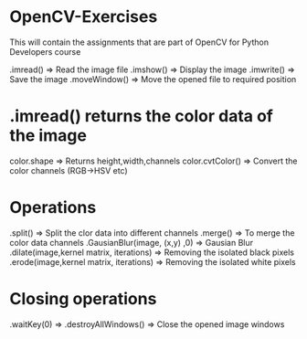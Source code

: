 # OpenCV-Exercises
This will contain the assignments that are part of OpenCV for Python Developers course

.imread() => Read the image file
.imshow() => Display the image
.imwrite() => Save the image
.moveWindow() => Move the opened file to required position

# .imread() returns the color data of the image
color.shape => Returns height,width,channels
color.cvtColor() => Convert the color channels (RGB->HSV etc)


# Operations
.split() => Split the clor data into different channels
.merge() => To merge the color data channels
.GausianBlur(image, (x,y) ,0) => Gausian Blur
.dilate(image,kernel matrix, iterations) => Removing the isolated black pixels
.erode(image,kernel matrix, iterations) => Removing the isolated white pixels


# Closing operations
.waitKey(0) =>
.destroyAllWindows() => Close the opened image windows
